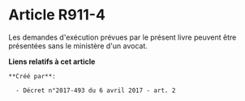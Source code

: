 # Article R911-4

Les demandes d'exécution prévues par le présent livre peuvent être présentées sans le ministère d'un avocat.

**Liens relatifs à cet article**

	**Créé par**:

	  - Décret n°2017-493 du 6 avril 2017 - art. 2
